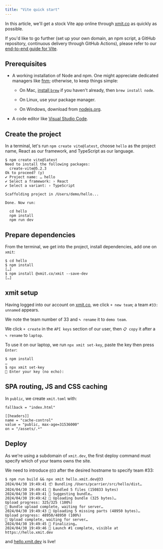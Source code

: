 ```yaml
---
title: "Vite quick start"
---
```


In this article, we'll get a stock Vite app online through [xmit.co](https://xmit.co/) as quickly as possible.

If you'd like to go further (set up your own domain, an npm script, a GitHub repository, continuous delivery through GitHub Actions),
please refer to our [end-to-end guide for Vite](/posts/end-to-end/).

## Prerequisites

- A working installation of Node and npm. One might appreciate dedicated managers like [fnm](https://github.com/Schniz/fnm); otherwise, to keep things simple:
  
    - On Mac, [install `brew`](https://brew.sh/) if you haven't already, then `brew install node`.

    - On Linux, use your package manager.

    - On Windows, download from [nodejs.org](https://nodejs.org/).

- A code editor like [Visual Studio Code](https://code.visualstudio.com/).

## Create the project

In a terminal, let's run `npm create vite@latest`, choose `hello` as the project name, React as our framework, and TypeScript as our language.

```
$ npm create vite@latest
Need to install the following packages:
  create-vite@5.2.3
Ok to proceed? (y)
✔ Project name: … hello
✔ Select a framework: › React
✔ Select a variant: › TypeScript

Scaffolding project in /Users/demo/hello...

Done. Now run:

  cd hello
  npm install
  npm run dev
```

## Prepare dependencies

From the terminal, we get into the project, install dependencies, add one on `xmit`:

```
$ cd hello
$ npm install
[…]
$ npm install @xmit.co/xmit --save-dev
[…]
```

## xmit setup

Having logged into our account on [xmit.co](https://xmit.co/), we click `+ new team`; a team `#33: unnamed` appears.

We note the team number of 33 and `✎ rename` it to `demo team`.

We click `+ create` in the `API keys` section of our user, then `📋 copy` it after a `✎ rename` to `laptop`.

To use it on our laptop, we run `npx xmit set-key`, paste the key then press `Enter`:

```
$ npm install
…
$ npx xmit set-key
🔑 Enter your key (no echo):
```

## SPA routing, JS and CSS caching

In `public`, we create `xmit.toml` with:

```
fallback = "index.html"

[[headers]]
name = "cache-control"
value = "public, max-age=31536000"
on = "/assets/.*"
```

## Deploy

As we're using a subdomain of `xmit.dev`, the first deploy command must specify which of your teams owns the site.

We need to introduce `@33` after the desired hostname to specify team #33:

```
$ npm run build && npx xmit hello.xmit.dev@33
2024/04/30 19:49:41 📦 Bundling /Users/pcarrier/src/hello/dist…
2024/04/30 19:49:41 🎁 Bundled 5 files (150833 bytes)
2024/04/30 19:49:41 🤔 Suggesting bundle…
2024/04/30 19:49:42 🚶 Uploading bundle (325 bytes)…
Upload progress: 325/325 (100%)
🧘 Bundle upload complete, waiting for server…
2024/04/30 19:49:43 🏃 Uploading 5 missing parts (48950 bytes)…
Upload progress: 48950/48950 (100%)
🧘 Upload complete, waiting for server…
2024/04/30 19:49:45 🏁 Finalizing…
2024/04/30 19:49:46 🚀 Launch #1 complete, visible at https://hello.xmit.dev
```

and [hello.xmit.dev](https://hello.xmit.dev) is live!
